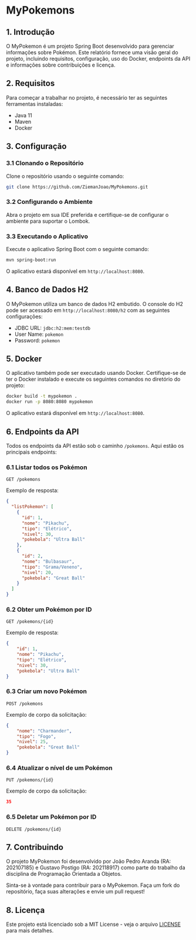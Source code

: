 # MyPokemons

## 1. Introdução

O MyPokemon é um projeto Spring Boot desenvolvido para gerenciar informações sobre Pokémon. Este relatório fornece uma visão geral do projeto, incluindo requisitos, configuração, uso do Docker, endpoints da API e informações sobre contribuições e licença.

## 2. Requisitos

Para começar a trabalhar no projeto, é necessário ter as seguintes ferramentas instaladas:

- Java 11
- Maven
- Docker

## 3. Configuração

### 3.1 Clonando o Repositório

Clone o repositório usando o seguinte comando:

```bash
git clone https://github.com/ZiemanJoao/MyPokemons.git
```

### 3.2 Configurando o Ambiente

Abra o projeto em sua IDE preferida e certifique-se de configurar o ambiente para suportar o Lombok.

### 3.3 Executando o Aplicativo

Execute o aplicativo Spring Boot com o seguinte comando:

```bash
mvn spring-boot:run
```

O aplicativo estará disponível em `http://localhost:8080`.

## 4. Banco de Dados H2

O MyPokemon utiliza um banco de dados H2 embutido. O console do H2 pode ser acessado em `http://localhost:8080/h2` com as seguintes configurações:

- JDBC URL: `jdbc:h2:mem:testdb`
- User Name: `pokemon`
- Password: `pokemon`

## 5. Docker

O aplicativo também pode ser executado usando Docker. Certifique-se de ter o Docker instalado e execute os seguintes comandos no diretório do projeto:

```bash
docker build -t mypokemon .
docker run -p 8080:8080 mypokemon
```

O aplicativo estará disponível em `http://localhost:8080`.

## 6. Endpoints da API

Todos os endpoints da API estão sob o caminho `/pokemons`. Aqui estão os principais endpoints:

### 6.1 Listar todos os Pokémon

```http
GET /pokemons
```

Exemplo de resposta:

```json
{
  "listPokemon": [
    {
      "id": 1,
      "nome": "Pikachu",
      "tipo": "Elétrico",
      "nivel": 30,
      "pokebola": "Ultra Ball"
    },
    {
      "id": 2,
      "nome": "Bulbasaur",
      "tipo": "Grama/Veneno",
      "nivel": 20,
      "pokebola": "Great Ball"
    }
  ]
}
```

### 6.2 Obter um Pokémon por ID

```http
GET /pokemons/{id}
```

Exemplo de resposta:

```json
{
    "id": 1,
    "nome": "Pikachu",
    "tipo": "Elétrico",
    "nivel": 30,
    "pokebola": "Ultra Ball"
}
```

### 6.3 Criar um novo Pokémon

```http
POST /pokemons
```

Exemplo de corpo da solicitação:

```json
{
    "nome": "Charmander",
    "tipo": "Fogo",
    "nivel": 25,
    "pokebola": "Great Ball"
}
```

### 6.4 Atualizar o nível de um Pokémon

```http
PUT /pokemons/{id}
```

Exemplo de corpo da solicitação:

```json
35
```

### 6.5 Deletar um Pokémon por ID

```http
DELETE /pokemons/{id}
```

## 7. Contribuindo

O projeto MyPokemon foi desenvolvido por João Pedro Aranda (RA: 202107185) e Gustavo Postigo (RA: 202118917) como parte do trabalho da disciplina de Programação Orientada a Objetos.

Sinta-se à vontade para contribuir para o MyPokemon. Faça um fork do repositório, faça suas alterações e envie um pull request!

## 8. Licença

Este projeto está licenciado sob a MIT License - veja o arquivo [LICENSE](LICENSE) para mais detalhes.
